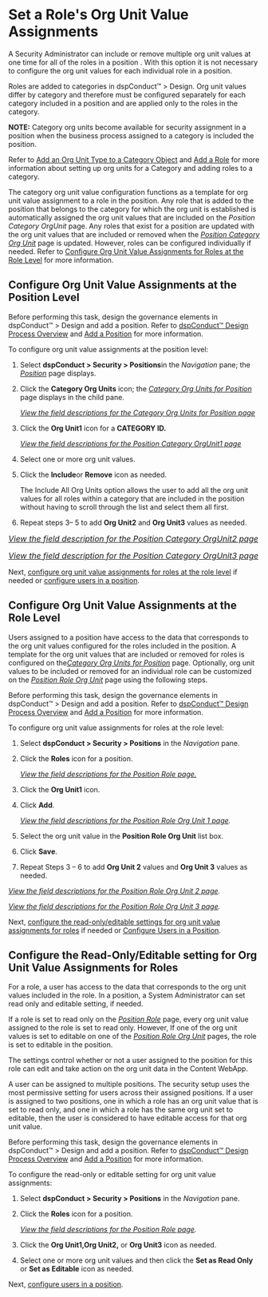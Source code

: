 # Set a Role's Org Unit Value Assignments

A Security Administrator can include or remove multiple org unit values
at one time for all of the roles in a position . With this option it is
not necessary to configure the org unit values for each individual role
in a position.

Roles are added to categories in dspConduct™ \> Design. Org unit values
differ by category and therefore must be configured separately for each
category included in a position and are applied only to the roles in the
category.

**NOTE:** Category org units become available for security assignment in
a position when the business process assigned to a category is included
the position.

Refer to [Add an Org Unit Type to a Category
Object](Manage_Org_Units.htm#Add_an_Org_Unit_Type_to_a_Category_Object)
and [Add a Role](Add_a_Role.htm) for more information about setting up
org units for a Category and adding roles to a category.

The category org unit value configuration functions as a template for
org unit value assignment to a role in the position. Any role that is
added to the position that belongs to the category for which the org
unit is established is automatically assigned the org unit values that
are included on the *Position Category OrgUnit* page. Any roles that
exist for a position are updated with the org unit values that are
included or removed when the <span style="font-style: italic;">[Position
Category Org Unit](../Page_Desc/Position_Category_Org_Unit1.htm)</span>
page is updated. However, roles can be configured individually if
needed. Refer to <span>[Configure Org Unit Value Assignments for Roles
at the Role
Level](#Configure_Org_Unit_Value_Assignments__at_the_Role_Level) for
more
information.</span>

## <span id="Configure_Org_Unit_Value_Assignments_at_the_Position_Level"></span>Configure Org Unit Value Assignments at the Position Level

Before performing this task, design the governance elements in
dspConduct™ \> Design and add a position. Refer to [dspConduct™ Design
Process Overview](dspConduct_Design_Process_Overview.htm) and [Add a
Position](Add_Position.htm) for more information.

To configure org unit value assignments at the position level:

1.  Select **dspConduct \> Security \> Positions**in the *Navigation*
    pane; the *[Position](../Page_Desc/Position.htm)* page displays.

2.  Click the **Category Org Units** icon; the *[Category Org Units for
    Position](../Page_Desc/Category_Org_Units_for_Position.htm)* page
    displays in the child pane.
    
    *[View the field descriptions for the Category Org Units for
    Position page](../Page_Desc/Category_Org_Units_for_Position.htm)*

3.  Click the **Org Unit1** icon for a **CATEGORY ID.**
    
    *[View the field descriptions for the Position Category OrgUnit1
    page](../Page_Desc/Position_Category_Org_Unit1.htm)*

4.  Select one or more org unit values.

5.  Click the **Include**or **Remove** icon as needed.
    
    The Include All Org Units option allows the user to add all the org
    unit values for all roles within a category that are included in the
    position without having to scroll through the list and select them
    all first.

6.  Repeat steps 3– 5 to add **Org Unit2** and **<span>Org
    Unit3</span>** values as needed.

*<span style="font-size: 12.0pt;">[View the field description for the
Position Category OrgUnit2
page](../Page_Desc/Position_Category_Org_Unit2.htm)</span>*

*<span style="font-size: 12.0pt;">[View the field description for the
Position Category OrgUnit3
page](../Page_Desc/Position_Category_Org_Unit3.htm)</span>*

Next, [configure org unit value assignments for roles at the role
level](#Configure_Org_Unit_Value_Assignments__at_the_Role_Level) if
needed or [configure users in a
position](Configure_Users_in_a_Position.htm).

## <span id="Configure_Org_Unit_Value_Assignments__at_the_Role_Level"></span>Configure Org Unit Value Assignments at the Role Level

Users assigned to a position have access to the data that corresponds to
the org unit values configured for the roles included in the position. A
template for the org unit values that are included or removed for roles
is configured on the[*Category Org Units for
Position*](../Page_Desc/Category_Org_Units_for_Position.htm) page.
Optionally, org unit values to be included or removed for an individual
role can be customized on the *[Position Role Org
Unit](../Page_Desc/Position_Role_Org_Unit_1.htm)* page using the
following steps.

Before performing this task, design the governance elements in
dspConduct™ \> Design and add a position. Refer to [dspConduct™ Design
Process Overview](dspConduct_Design_Process_Overview.htm) and [Add a
Position](Add_Position.htm) for more information.

To configure org unit value assignments for roles at the role level:

1.  Select **dspConduct \> Security \> Positions** in the *Navigation*
    pane.

2.  Click the **Roles** icon for a position.
    
    *[View the field descriptions for the Position Role
    page.](../Page_Desc/Position_Role.htm)*

3.  Click the **Org Unit1** icon.

4.  Click <span style="font-weight: bold;">Add</span>.
    
    *[View the field descriptions for the Position Role Org Unit 1
    page](../Page_Desc/Position_Role_Org_Unit_1.htm).*

5.  Select the org unit value in the **Position Role Org Unit** list
    box.<span> </span>

6.  Click **Save**.

7.  Repeat Steps 3 – 6 to add <span style="font-weight: bold;">Org Unit
    2</span> values and <span style="font-weight: bold;">Org Unit
    3</span> values as needed.

*[View the field descriptions for the Position Role Org Unit 2
page](../Page_Desc/Position_Role_Org_Unit_2.htm).*

*[View the field descriptions for the Position Role Org Unit 3
page](../Page_Desc/Position_Role_Org_Unit_3.htm).*

Next, <span>[configure the read-only/editable settings for org unit
value assignments for
roles](#Configure_the_Read_Only_Editable_setting_for_Org_Unit_Value_Assignments_for_Roles)
if needed or [Configure Users in a
Position](Configure_Users_in_a_Position.htm)</span>.

## <span id="Configure_the_Read_Only_Editable_setting_for_Org_Unit_Value_Assignments_for_Roles"></span>Configure the Read-Only/Editable setting for Org Unit Value Assignments for Roles

For a role, a user has access to the data that corresponds to the org
unit values included in the role. In a position, a System Administrator
can set read only and editable setting, if needed.

If a role is set to read only on the *[Position
Role](../Page_Desc/Position_Role.htm)* page, every org unit value
assigned to the role is set to read only. However, If one of the org
unit values is set to editable on one of the *[Position Role Org
Unit](../Page_Desc/Position_Role_Org_Unit_1.htm)* pages, the role is set
to editable in the position.

The settings control whether or not a user assigned to the position for
this role can edit and take action on the org unit data in the Content
WebApp.

A user can be assigned to multiple positions. The security setup uses
the most permissive setting for users across their assigned positions.
If a user is assigned to two positions, one in which a role has an org
unit value that is set to read only, and one in which a role has the
same org unit set to editable, then the user is considered to have
editable access for that org unit value.

Before performing this task, design the governance elements in
dspConduct™ \> Design and add a position. Refer to [dspConduct™ Design
Process Overview](dspConduct_Design_Process_Overview.htm) and [Add a
Position](Add_Position.htm) for more information.

To configure <span>the read-only or editable setting for org unit value
assignments</span>:

1.  Select **dspConduct \> Security \> Positions** in the *Navigation*
    pane.

2.  Click the **Roles** icon for a position.
    
    *[View the field descriptions for the Position Role
    page](../Page_Desc/Position_Role.htm).*

3.  Click the **Org Unit1,Org Unit2,** or **Org Unit3** icon as needed.

4.  Select one or more org unit values and then click the **Set as Read
    Only** or **Set as Editable** icon as needed.

Next, [configure users in a
position](Configure_Users_in_a_Position.htm).
